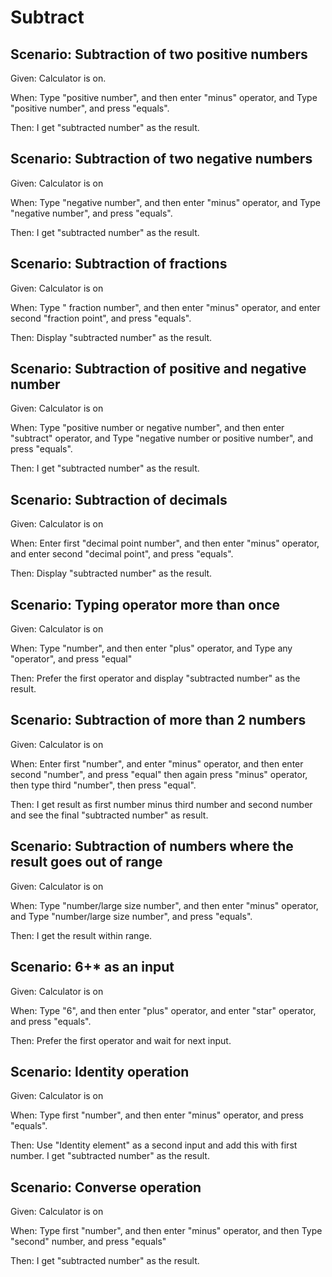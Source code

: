 # Subtract

## Scenario: Subtraction of two positive numbers

Given: Calculator is on.

When: Type "positive number",
and then enter "minus" operator,
and Type "positive number",
and press "equals".

Then: I get "subtracted number" as the result.

## Scenario: Subtraction of two negative numbers

Given: Calculator is on

When: Type "negative number",
and then enter "minus" operator,
and Type "negative number",
and press "equals".

Then: I get "subtracted number" as the result.

## Scenario: Subtraction of fractions

Given: Calculator is on

When: Type " fraction number",
and then enter "minus" operator,
and enter second "fraction point",
and press "equals".

Then: Display "subtracted number" as the result.

## Scenario: Subtraction of positive and negative number

Given: Calculator is on

When: Type "positive number or negative number",
and then enter "subtract" operator,
and Type "negative number or
positive number", and press "equals".

Then: I get "subtracted number" as the result.

## Scenario: Subtraction of decimals

Given: Calculator is on

When: Enter first "decimal point number",
and then enter "minus" operator,
and enter second "decimal point",
and press "equals".

Then: Display "subtracted number" as the result.

## Scenario: Typing operator more than once

Given: Calculator is on

When: Type "number", and then enter "plus" operator,
and Type any "operator", and press "equal"

Then: Prefer the first operator and
display "subtracted number"
as the result.

## Scenario: Subtraction of more than 2 numbers

Given: Calculator is on

When: Enter first "number", and
enter "minus" operator,
and then enter second "number",
and press "equal" then again
press "minus" operator, then type
third "number", then press "equal".

Then: I get result as first number minus
third number and second number and see
the final "subtracted number" as result.

## Scenario: Subtraction of numbers where the result goes out of range

Given: Calculator is on

When: Type "number/large size number",
and then enter "minus" operator,
and Type "number/large size number",
and press "equals".

Then: I get the result within range.

## Scenario: 6+* as an input

Given: Calculator is on

When: Type "6", and then enter "plus" operator,
and enter "star" operator, and press "equals".

Then: Prefer the first operator
and wait for next input.

## Scenario: Identity operation

Given: Calculator is on

When: Type first "number", and then
enter "minus" operator,
and press "equals".

Then: Use "Identity element" as a
second input and add
this with first number. I get
"subtracted number" as the result.

## Scenario: Converse operation

Given: Calculator is on

When: Type first "number", and then
enter "minus" operator,
and then Type "second" number,
and press "equals"

Then: I get "subtracted number" as the result.
